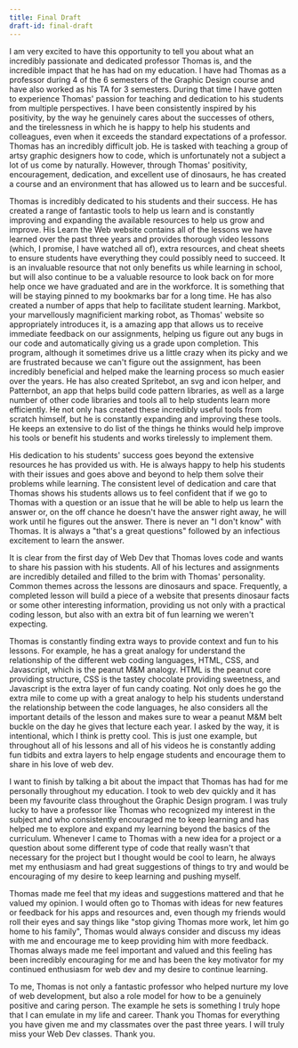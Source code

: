 ```yaml
---
title: Final Draft
draft-id: final-draft
---
```


I am very excited to have this opportunity to tell you about what an incredibly passionate and dedicated professor Thomas is, and the incredible impact that he has had on my education. I have had Thomas as a professor during 4 of the 6 semesters of the Graphic Design course and have also worked as his TA for 3 semesters. During that time I have gotten to experience Thomas' passion for teaching and dedication to his students from multiple perspectives. I have been consistently inspired by his positivity, by the way he genuinely cares about the successes of others, and the tirelessness in which he is happy to help his students and colleagues, even when it exceeds the standard expectations of a professor. Thomas has an incredibly difficult job. He is tasked with teaching a group of artsy graphic designers how to code, which is unfortunately not a subject a lot of us come by naturally. However, through Thomas' positivity, encouragement, dedication, and excellent use of dinosaurs, he has created a course and an environment that has allowed us to learn and be succesful.

Thomas is incredibly dedicated to his students and their success. He has created a range of fantastic tools to help us learn and is constantly improving and expanding the available resources to help us grow and improve. His Learn the Web website contains all of the lessons we have learned over the past three years and provides thorough video lessons (which, I promise, I have watched all of), extra resources, and cheat sheets to ensure students have everything they could possibly need to succeed. It is an invaluable resource that not only benefits us while learning in school, but will also continue to be a valuable resource to look back on for more help once we have graduated and are in the workforce. It is something that will be staying pinned to my bookmarks bar for a long time. He has also created a number of apps that help to facilitate student learning. Markbot, your marvellously magnificient marking robot, as Thomas' website so appropriately introduces it, is a amazing app that allows us to receive immediate feedback on our assignments, helping us figure out any bugs in our code and automatically giving us a grade upon completion. This program, although it sometimes drive us a little crazy when its picky and we are frustrated because we can't figure out the assignment, has been incredibly beneficial and helped make the learning process so much easier over the years. He has also created Spritebot, an svg and icon helper, and Patternbot, an app that helps build code pattern libraries, as well as a large number of other code libraries and tools all to help students learn more efficiently. He not only has created these incredibly useful tools from scratch himself, but he is constantly expanding and improving these tools. He keeps an extensive to do list of the things he thinks would help improve his tools or benefit his students and works tirelessly to implement them.

His dedication to his students' success goes beyond the extensive resources he has provided us with. He is always happy to help his students with their issues and goes above and beyond to help them solve their problems while learning. The consistent level of dedication and care that Thomas shows his students allows us to feel confident that if we go to Thomas with a question or an issue that he will be able to help us learn the answer or, on the off chance he doesn't have the answer right away, he will work until he figures out the answer. There is never an "I don't know" with Thomas. It is always a "that's a great questions" followed by an infectious excitement to learn the answer.

It is clear from the first day of Web Dev that Thomas loves code and wants to share his passion with his students. All of his lectures and assignments are incredibly detailed and filled to the brim with Thomas' personality. Common themes across the lessons are dinosaurs and space. Frequently, a completed lesson will build a piece of a website that presents dinosaur facts or some other interesting information, providing us not only with a practical coding lesson, but also with an extra bit of fun learning we weren't expecting.

Thomas is constantly finding extra ways to provide context and fun to his lessons. For example, he has a great analogy for understand the relationship of the different web coding languages, HTML, CSS, and Javascript, which is the peanut M&M analogy. HTML is the peanut core providing structure, CSS is the tastey chocolate providing sweetness, and Javascript is the extra layer of fun candy coating. Not only does he go the extra mile to come up with a great analogy to help his students understand the relationship between the code languages, he also considers all the important details of the lesson and makes sure to wear a peanut M&M belt buckle on the day he gives that lecture each year. I asked by the way, it is intentional, which I think is pretty cool. This is just one example, but throughout all of his lessons and all of his videos he is constantly adding fun tidbits and extra layers to help engage students and encourage them to share in his love of web dev.

I want to finish by talking a bit about the impact that Thomas has had for me personally throughout my education. I took to web dev quickly and it has been my favourite class throughout the Graphic Design program. I was truly lucky to have a professor like Thomas who recognized my interest in the subject and who consistently encouraged me to keep learning and has helped me to explore and expand my learning beyond the basics of the curriculum. Whenever I came to Thomas with a new idea for a project or a question about some different type of code that really wasn't that necessary for the project but I thought would be cool to learn, he always met my enthusiasm and had great suggestions of things to try and would be encouraging of my desire to keep learning and pushing myself.

Thomas made me feel that my ideas and suggestions mattered and that he valued my opinion. I would often go to Thomas with ideas for new features or feedback for his apps and resources and, even though my friends would roll their eyes and say things like "stop giving Thomas more work, let him go home to his family", Thomas would always consider and discuss my ideas with me and encourage me to keep providing him with more feedback. Thomas always made me feel important and valued and this feeling has been incredibly encouraging for me and has been the key motivator for my continued enthusiasm for web dev and my desire to continue learning.

To me, Thomas is not only a fantastic professor who helped nurture my love of web development, but also a role model for how to be a genuinely positive and caring person. The example he sets is something I truly hope that I can emulate in my life and career. Thank you Thomas for everything you have given me and my classmates over the past three years. I will truly miss your Web Dev classes. Thank you.
